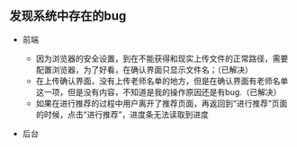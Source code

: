 ## 发现系统中存在的bug
+ 前端
  + 因为浏览器的安全设置，到在不能获得和现实上传文件的正常路径，需要配置浏览器，为了好看，在确认界面只显示文件名；（已解决）
  + 在上传确认界面，没有上传老师名单的地方，但是在确认界面有老师名单这一项，但是没有内容，不知道是我的操作原因还是有bug.（已解决）
  + 如果在进行推荐的过程中用户离开了推荐页面，再返回到“进行推荐”页面的时候，点击“进行推荐”，进度条无法读取到进度

+ 后台
  
